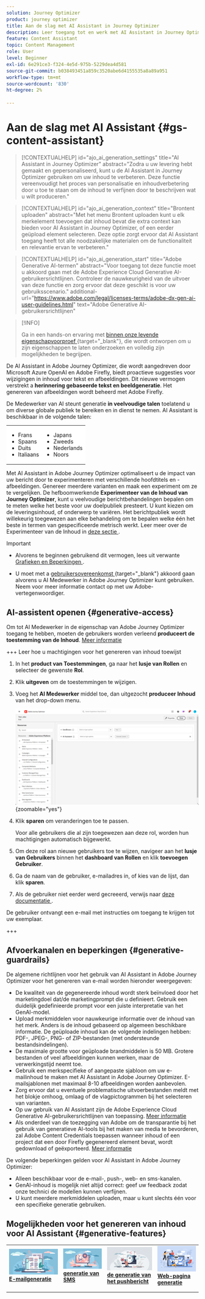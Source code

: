 ```yaml
---
solution: Journey Optimizer
product: journey optimizer
title: Aan de slag met AI Assistant in Journey Optimizer
description: Leer toegang tot en werk met AI Assistant in Journey Optimizer
feature: Content Assistant
topic: Content Management
role: User
level: Beginner
exl-id: 6e291ce3-f324-4e5d-975b-5229dea4d581
source-git-commit: b038493451a859c3520abe6d4155535a8a89a951
workflow-type: tm+mt
source-wordcount: '830'
ht-degree: 2%

---
```


# Aan de slag met AI Assistant {#gs-content-assistant}

>[!CONTEXTUALHELP]
>id="ajo_ai_generation_settings"
>title="AI Assistant in Journey Optimizer"
>abstract="Zodra u uw levering hebt gemaakt en gepersonaliseerd, kunt u de AI Assistant in Journey Optimizer gebruiken om uw inhoud te verbeteren. Deze functie vereenvoudigt het proces van personalisatie en inhoudverbetering door u toe te staan om de inhoud te verfijnen door te beschrijven wat u wilt produceren."

>[!CONTEXTUALHELP]
>id="ajo_ai_generation_context"
>title="Brontent uploaden"
>abstract="Met het menu Brontent uploaden kunt u elk merkelement toevoegen dat inhoud bevat die extra context kan bieden voor AI Assistant in Journey Optimizer, of een eerder geüpload element selecteren. Deze optie zorgt ervoor dat AI Assistant toegang heeft tot alle noodzakelijke materialen om de functionaliteit en relevantie ervan te verbeteren."

>[!CONTEXTUALHELP]
>id="ajo_ai_generation_start"
>title="Adobe Generative AI-termen"
>abstract="Voor toegang tot deze functie moet u akkoord gaan met de Adobe Experience Cloud Generative AI-gebruikersrichtlijnen. Controleer de nauwkeurigheid van de uitvoer van deze functie en zorg ervoor dat deze geschikt is voor uw gebruiksscenario."
>additional-url="https://www.adobe.com/legal/licenses-terms/adobe-dx-gen-ai-user-guidelines.html" text="Adobe Generative AI-gebruikersrichtlijnen"

>[!INFO]
>
>Ga in een hands-on ervaring met [ binnen onze levende eigenschapvoorproef ](https://experienceleague.adobe.com/en/apps/journey-optimizer/ai-assistant-content-accelerator){target="_blank"}, die wordt ontworpen om u zijn eigenschappen te laten onderzoeken en volledig zijn mogelijkheden te begrijpen.


De AI Assistant in Adobe Journey Optimizer, die wordt aangedreven door Microsoft Azure OpenAI en Adobe Firefly, biedt proactieve suggesties voor wijzigingen in inhoud voor tekst en afbeeldingen. Dit nieuwe vermogen verstrekt a **herinnering gebaseerde tekst en beeldgeneratie**. Het genereren van afbeeldingen wordt beheerd met Adobe Firefly.

De Medewerker van AI steunt generatie **in veelvoudige talen** toelatend u om diverse globale publiek te bereiken en in dienst te nemen. AI Assistant is beschikbaar in de volgende talen:

<table style="table-layout:auto;">
  <tbody>
    <tr style="border: 0;background-color: #FFFFFF;">
      <td>
        <ul>
          <li>Frans</li>
          <li>Spaans</li>
          <li>Duits</li>
          <li>Italiaans</li>
        </ul>
      </td>
      <td>
        <ul>
          <li>Japans</li>
          <li>Zweeds</li>
          <li>Nederlands</li>
          <li>Noors</li>
        </ul>
      </td>
    </tr>
  </tbody>
</table>

Met AI Assistant in Adobe Journey Optimizer optimaliseert u de impact van uw bericht door te experimenteren met verschillende hoofdtitels en -afbeeldingen. Genereer meerdere varianten en maak een experiment om ze te vergelijken. De hefboomwerkende **Experimenteer van de Inhoud van Journey Optimizer**, kunt u veelvoudige berichtbehandelingen bepalen om te meten welke het beste voor uw doelpubliek presteert. U kunt kiezen om de leveringsinhoud, of onderwerp te variëren. Het berichtpubliek wordt willekeurig toegewezen aan elke behandeling om te bepalen welke één het beste in termen van gespecificeerde metrisch werkt. Leer meer over de Experimenteer van de Inhoud in [ deze sectie ](../content-management/content-experiment.md).

>[!IMPORTANT]
>
>* Alvorens te beginnen gebruikend dit vermogen, lees uit verwante [ Grafieken en Beperkingen ](#generative-guardrails).
>
>
>* U moet met a [ gebruikersovereenkomst ](https://www.adobe.com/legal/licenses-terms/adobe-dx-gen-ai-user-guidelines.html){target="_blank"} akkoord gaan alvorens u AI Medewerker in Adobe Journey Optimizer kunt gebruiken. Neem voor meer informatie contact op met uw Adobe-vertegenwoordiger.

## AI-assistent openen {#generative-access}

Om tot AI Medewerker in de eigenschap van Adobe Journey Optimizer toegang te hebben, moeten de gebruikers worden verleend **produceert de toestemming van de Inhoud**. [Meer informatie](../administration/permissions.md)

+++  Leer hoe u machtigingen voor het genereren van inhoud toewijst

1. In het **product van Toestemmingen**, ga naar het **lusje van Rollen** en selecteer de gewenste **Rol**.

1. Klik **uitgeven** om de toestemmingen te wijzigen.

1. Voeg het **AI Medewerker** middel toe, dan uitgezocht **produceer Inhoud** van het drop-down menu.

   ![](assets/gen-ai-role.png){zoomable="yes"}

1. Klik **sparen** om veranderingen toe te passen.

   Voor alle gebruikers die al zijn toegewezen aan deze rol, worden hun machtigingen automatisch bijgewerkt.

1. Om deze rol aan nieuwe gebruikers toe te wijzen, navigeer aan het **lusje van Gebruikers** binnen het **dashboard van Rollen** en klik **toevoegen Gebruiker**.

1. Ga de naam van de gebruiker, e-mailadres in, of kies van de lijst, dan klik **sparen**.

1. Als de gebruiker niet eerder werd gecreeerd, verwijs naar [ deze documentatie ](https://experienceleague.adobe.com/en/docs/experience-platform/access-control/abac/permissions-ui/users).

De gebruiker ontvangt een e-mail met instructies om toegang te krijgen tot uw exemplaar.

+++

## Afvoerkanalen en beperkingen {#generative-guardrails}

De algemene richtlijnen voor het gebruik van AI Assistant in Adobe Journey Optimizer voor het genereren van e-mail worden hieronder weergegeven:

* De kwaliteit van de gegenereerde inhoud wordt sterk beïnvloed door het marketingdoel dat/de marketingprompt die u definieert. Gebruik een duidelijk gedefinieerde prompt voor een juiste interpretatie van het GenAI-model. 
* Upload merkmiddelen voor nauwkeurige informatie over de inhoud van het merk. Anders is de inhoud gebaseerd op algemeen beschikbare informatie. De geüploade inhoud kan de volgende indelingen hebben: PDF-, JPEG-, PNG- of ZIP-bestanden (met ondersteunde bestandsindelingen).
* De maximale grootte voor geüploade brandmiddelen is 50 MB. Grotere bestanden of veel afbeeldingen kunnen werken, maar de verwerkingstijd neemt toe.
* Gebruik een merkspecifieke of aangepaste sjabloon om uw e-mailinhoud te maken met AI Assistant in Adobe Journey Optimizer. E-mailsjablonen met maximaal 8-10 afbeeldingen worden aanbevolen.
* Zorg ervoor dat u eventuele problematische uitvoerbestanden meldt met het blokje omhoog, omlaag of de vlagpictogrammen bij het selecteren van varianten.
* Op uw gebruik van AI Assistant zijn de Adobe Experience Cloud Generative AI-gebruikersrichtlijnen van toepassing. [Meer informatie](https://www.adobe.com/legal/licenses-terms/adobe-dx-gen-ai-user-guidelines.html)
* Als onderdeel van de toezegging van Adobe om de transparantie bij het gebruik van generatieve AI-tools bij het maken van media te bevorderen, zal Adobe Content Credentials toepassen wanneer inhoud of een project dat een door Firefly gegenereerd element bevat, wordt gedownload of geëxporteerd. [Meer informatie](https://helpx.adobe.com/firefly/using/content-credentials.html)

De volgende beperkingen gelden voor AI Assistant in Adobe Journey Optimizer:

* Alleen beschikbaar voor de e-mail-, push-, web- en sms-kanalen.
* GenAI-inhoud is mogelijk niet altijd correct: geef uw feedback zodat onze technici de modellen kunnen verfijnen.
* U kunt meerdere merkmiddelen uploaden, maar u kunt slechts één voor een specifieke generatie gebruiken.


## Mogelijkheden voor het genereren van inhoud voor AI Assistant {#generative-features}


<table style="table-layout:fixed"><tr style="border: 0;">
<td>
<a href="generative-email.md">
<img alt="E-mailgeneratie" src="assets/do-not-localize/text-genai.jpeg">
</a>
<div>
<a href="generative-email.md"><strong> E-mailgeneratie </strong></a>
</div>
<p>
</td>
<td>
<a href="generative-sms.md">
<img alt="SMS-generatie" src="assets/do-not-localize/image-genai.jpeg">
</a>
<div><a href="generative-sms.md"><strong> generatie van SMS </strong>
</div>
<p>
</td>
<td>
<a href="generative-push.md">
<img alt="Push generation" src="assets/do-not-localize/email-genai.jpeg">
</a>
<div>
<a href="generative-push.md"><strong> de generatie van het pushbericht </strong></a>
</div>
<p></td>
<td>
<a href="generative-web.md">
<img alt="Webgeneratie" src="assets/do-not-localize/web-genai.jpeg">
</a>
<div><a href="generative-web.md"><strong> Web-pagina generatie </strong>
</div>
<p>
</td>
</tr></table>
